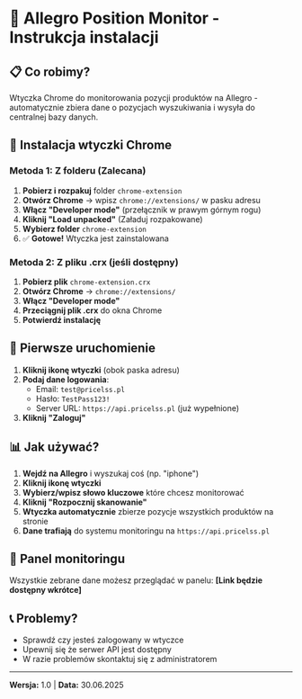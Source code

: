 # 🎯 Allegro Position Monitor - Instrukcja instalacji

## 📋 Co robimy?
Wtyczka Chrome do monitorowania pozycji produktów na Allegro - automatycznie zbiera dane o pozycjach wyszukiwania i wysyła do centralnej bazy danych.

## 🚀 Instalacja wtyczki Chrome

### Metoda 1: Z folderu (Zalecana)
1. **Pobierz i rozpakuj** folder `chrome-extension`
2. **Otwórz Chrome** → wpisz `chrome://extensions/` w pasku adresu
3. **Włącz "Developer mode"** (przełącznik w prawym górnym rogu)
4. **Kliknij "Load unpacked"** (Załaduj rozpakowane)
5. **Wybierz folder** `chrome-extension`
6. ✅ **Gotowe!** Wtyczka jest zainstalowana

### Metoda 2: Z pliku .crx (jeśli dostępny)
1. **Pobierz plik** `chrome-extension.crx`
2. **Otwórz Chrome** → `chrome://extensions/`
3. **Włącz "Developer mode"**
4. **Przeciągnij plik .crx** do okna Chrome
5. **Potwierdź instalację**

## 🔧 Pierwsze uruchomienie

1. **Kliknij ikonę wtyczki** (obok paska adresu)
2. **Podaj dane logowania**:
   - Email: `test@pricelss.pl` 
   - Hasło: `TestPass123!`
   - Server URL: `https://api.pricelss.pl` (już wypełnione)
3. **Kliknij "Zaloguj"**

## 📊 Jak używać?

1. **Wejdź na Allegro** i wyszukaj coś (np. "iphone")
2. **Kliknij ikonę wtyczki** 
3. **Wybierz/wpisz słowo kluczowe** które chcesz monitorować
4. **Kliknij "Rozpocznij skanowanie"**
5. **Wtyczka automatycznie** zbierze pozycje wszystkich produktów na stronie
6. **Dane trafiają** do systemu monitoringu na `https://api.pricelss.pl`

## 🎯 Panel monitoringu
Wszystkie zebrane dane możesz przeglądać w panelu: **[Link będzie dostępny wkrótce]**

## 📞 Problemy?
- Sprawdź czy jesteś zalogowany w wtyczce
- Upewnij się że serwer API jest dostępny
- W razie problemów skontaktuj się z administratorem

---
**Wersja:** 1.0 | **Data:** 30.06.2025 
